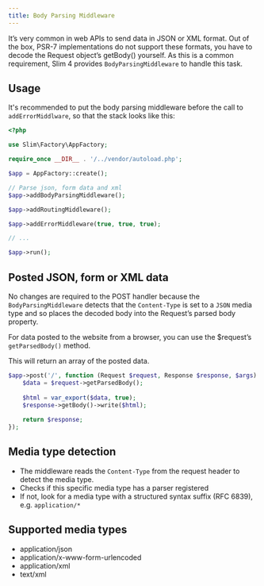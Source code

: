 ```yaml
---
title: Body Parsing Middleware
---
```


It’s very common in web APIs to send data in JSON or XML format. 
Out of the box, PSR-7 implementations do not support these formats, 
you have to decode the Request object’s getBody() yourself. 
As this is a common requirement, Slim 4 provides `BodyParsingMiddleware` 
to handle this task.

## Usage

It's recommended to put the body parsing middleware before the call to 
`addErrorMiddlware`, so that the stack looks like this:

```php
<?php

use Slim\Factory\AppFactory;

require_once __DIR__ . '/../vendor/autoload.php';

$app = AppFactory::create();

// Parse json, form data and xml
$app->addBodyParsingMiddleware();

$app->addRoutingMiddleware();

$app->addErrorMiddleware(true, true, true);

// ...

$app->run();
```

## Posted JSON, form or XML data

No changes are required to the POST handler because the `BodyParsingMiddleware` 
detects that the `Content-Type` is set to a `JSON` media type and so places 
the decoded body into the Request’s parsed body property.

For data posted to the website from a browser, 
you can use the $request’s `getParsedBody()` method. 

This will return an array of the posted data.

```php
$app->post('/', function (Request $request, Response $response, $args): Response {
    $data = $request->getParsedBody();
    
    $html = var_export($data, true);
    $response->getBody()->write($html);
    
    return $response;
});
```

## Media type detection

* The middleware reads the `Content-Type` from the request header to detect the media type.
* Checks if this specific media type has a parser registered
* If not, look for a media type with a structured syntax suffix (RFC 6839), e.g. `application/*`

## Supported media types

* application/json
* application/x-www-form-urlencoded
* application/xml
* text/xml